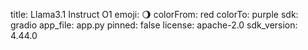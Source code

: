 title: Llama3.1 Instruct O1
emoji: 🌖
colorFrom: red
colorTo: purple
sdk: gradio
app_file: app.py
pinned: false
license: apache-2.0
sdk_version: 4.44.0
